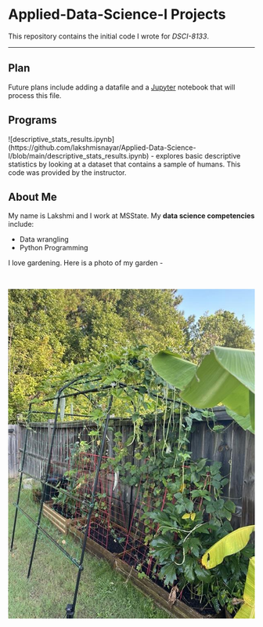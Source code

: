 # Applied-Data-Science-I Projects
 

This repository contains the initial code I wrote for <i>DSCI-8133</i>.
***
<h2> Plan </h2> 
Future plans include adding a datafile and a <a href="https://jupyter.org" >Jupyter</a> notebook that will process this file. 

<h2>Programs</h2> 
![descriptive_stats_results.ipynb] (https://github.com/lakshmisnayar/Applied-Data-Science-I/blob/main/descriptive_stats_results.ipynb) - explores basic descriptive statistics by looking at a dataset that contains a sample of humans. This code was provided by the instructor.

<h2>About Me</h2> 
My name is Lakshmi and I work at MSState. My <b>data science competencies</b> include:
<ul> 
  <li> Data wrangling</li>
  <li> Python Programming </li>
  </ul> 
I love gardening. Here is a photo of my garden - 

 &nbsp; 
 
 ![Garden photo](garden.jpg?raw=true "&nbsp;Garden")

 &nbsp;
